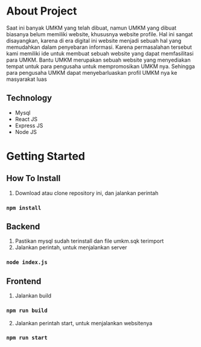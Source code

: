 # About Project

Saat ini banyak UMKM yang telah dibuat, namun UMKM yang dibuat biasanya belum memiliki website, khususnya website profile. Hal ini sangat disayangkan, karena di era digital ini website menjadi sebuah hal yang memudahkan dalam penyebaran informasi. Karena permasalahan tersebut kami memiliki ide untuk membuat sebuah website yang dapat memfasilitasi para UMKM. Bantu UMKM merupakan sebuah website yang menyediakan tempat untuk para pengusaha untuk mempromosikan UMKM nya. 
Sehingga para pengusaha UMKM dapat menyebarluaskan profil UMKM nya ke masyarakat luas

## Technology
* Mysql
* React JS
* Express JS
* Node JS

# Getting Started

## How To Install
1. Download atau clone repository ini, dan jalankan perintah
### `npm install`

## Backend
1. Pastikan mysql sudah terinstall dan file umkm.sqk terimport
2. Jalankan perintah, untuk menjalankan server
### `node index.js`

## Frontend
1. Jalankan build
### `npm run build`
2. Jalankan perintah start, untuk menjalankan websitenya
### `npm run start`
